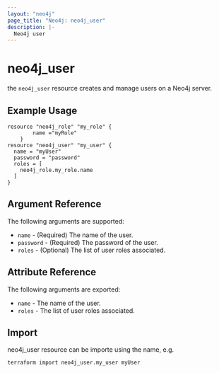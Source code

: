 ```yaml
---
layout: "neo4j"
page_title: "Neo4j: neo4j_user"
description: |-
  Neo4j user
---
```


# neo4j_user

the `neo4j_user` resource creates and manage users on a Neo4j server.

## Example Usage

```hcl
resource "neo4j_role" "my_role" {
		name ="myRole"
	}
resource "neo4j_user" "my_user" {
  name = "myUser"
  password = "password"
  roles = [
    neo4j_role.my_role.name
  ]
}
```

## Argument Reference

The following arguments are supported:

* `name` - (Required) The name of the user.
* `password` - (Required) The password of the user.
* `roles` - (Optional) The list of user roles associated.

## Attribute Reference

The following arguments are exported:

* `name` - The name of the user.
* `roles` - The list of user roles associated.

## Import

neo4j_user resource can be importe using the name, e.g.

```bash
terraform import neo4j_user.my_user myUser
```